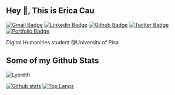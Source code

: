 ## Hey 👋, This is Erica Cau
[![Gmail Badge](https://img.shields.io/badge/-ericacau090@gmail.com-c14438?style=flat&logo=Gmail&logoColor=white&link=mailto:ericacau090@gmail.com)](mailto:ericacau090@gmail.com) 
[![Linkedin Badge](https://img.shields.io/badge/-ericacau-0072b1?style=flat&logo=Linkedin&logoColor=white&link=https://www.linkedin.com/in/ericacau/)](https://www.linkedin.com/in/ericacau/) [![Github Badge](https://img.shields.io/badge/-Lyereth-grey?style=flat&logo=github&logoColor=white&link=https://github.com/Lyereth/)](https://www.github.com/Lyereth/) [![Twitter Badge](https://img.shields.io/badge/-CauErica-00acee?style=flat&logo=twitter&logoColor=white&link=https://twitter.com/CauErica/)](https://www.twitter.com/CauErica/) [![Portfolio Badge](https://img.shields.io/badge/portfolio-web-blue?style=flat&link=lyereth.github.io/)](lyereth.github.io/) <p align='left'>Digital Humanities student @University of Pisa</p>
## Some of my Github Stats
<p align=left> <img src=https://komarev.com/ghpvc/?username=Lyereth alt=Lyereth /> </p>

[![Github stats](https://github-readme-stats.vercel.app/api?username=Lyereth&show_icons=true&include_all_commits=true)](https://github.com/Lyereth/github-readme-stats)
[![Top Langs](https://github-readme-stats.vercel.app/api/top-langs/?username=Lyereth&layout=compact)](https://github.com/Lyereth/github-readme-stats)
